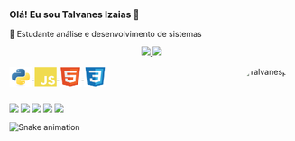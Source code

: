 ### Olá! Eu sou Talvanes Izaias 👋



🔭 Estudante análise e desenvolvimento de sistemas

<div align="center">
  <a href="http://github.com/TalvanesIzaias">
  <img height="180em" src="https://github-readme-stats.vercel.app/api?username=TalvanesIzaias&show_icons=true&theme=dark&include_all_commits=true&count_private=true"/>
  <img height="180em" src="https://github-readme-stats.vercel.app/api/top-langs/?username=TalvanesIzaias&layout=compact&langs_count=7&theme=dark"/>
</div>

<div style="display: inline_block"><br>
  <img align="center" alt="Talvanes-Python" height="35" width="40" src="https://raw.githubusercontent.com/devicons/devicon/master/icons/python/python-original.svg">
    <img align="center" alt="Talvanes-Js" height="35" width="40" src="https://raw.githubusercontent.com/devicons/devicon/master/icons/javascript/javascript-plain.svg">
   <img align="center" alt="Talvanes-HTML" height="35" width="40" src="https://raw.githubusercontent.com/devicons/devicon/master/icons/html5/html5-original.svg">
    <img align="center" alt="Talvanes-CSS" height="35" width="40" src="https://raw.githubusercontent.com/devicons/devicon/master/icons/css3/css3-original.svg">
     <img align="right" alt="Talvanespic" height="150" style="border-radius:50px;" src="https://picrew.me/shareImg/org/202208/338224_piG73prX.png"
</div>


##

<div>
   <a href="https://www.linkedin.com/in/talvanes-souza-62b303249" target="_blank"><img src="https://img.shields.io/badge/-LinkedIn-%230077B5?style=for-the-badge&logo=linkedin&logoColor=white" target="_blank"></a> 
  <a href="https://wa.me/5585981490613?text=Oi%2C+Tudo+bem%3F" target="_blank"><img src="https://img.shields.io/badge/WhatsApp-25D366?style=for-the-badge&logo=whatsapp&logoColor=white" target="_blank"></a> 
  <a href="https://instagram.com/talvanesdinizg" target="_blank"><img src="https://img.shields.io/badge/-Instagram-%23E4405F?style=for-the-badge&logo=instagram&logoColor=white" target="_blank"></a>
  <a href="https://discord.gg/" target="_blank"><img src="https://img.shields.io/badge/Discord-7289DA?style=for-the-badge&logo=discord&logoColor=white" target="_blank"></a> 
 <a href = "mailto:izaiastalvanes@gmail.com"><img src="https://img.shields.io/badge/-Gmail-%23333?style=for-the-badge&logo=gmail&logoColor=white" target="_blank"></a>




![Snake animation](https://github.com/TalvanesIzaias/TalvanesIzaias/blob/output/github-contribution-grid-snake.svg)
</div>



